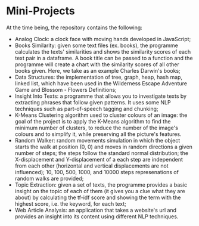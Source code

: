 # Mini-Projects
At the time being, the repository contains the following:
- Analog Clock: a clock face with moving hands developed in JavaScript;
- Books Similarity: given some text files (ex. books), the programme calculates the texts' similarities and shows the similarity scores of each text pair in a dataframe. A book title can be passed to a function and the programme will create a chart with the similarity scores of all other books given. Here, we take as an example Charles Darwin's books;
- Data Structures: the implementation of tree, graph, heap, hash map, linked list, which have been used in the Wilderness Escape Adventure Game and Blossom - Flowers Definitions;
- Insight Into Texts: a programme that allows you to investigate texts by extracting phrases that follow given patterns. It uses some NLP techniques such as part-of-speech tagging and chunking;
- K-Means Clustering algorithm used to cluster colours of an image: the goal of the project is to apply the K-Means algorithm to find the minimum number of clusters, to reduce the number of the image's colours and to simplify it, while preserving all the picture's features.
- Random Walker: random movements simulation in which the object starts the walk at position (0, 0) and moves in random directions a given number of steps; the steps follow the standard normal distribution; the X-displacement and Y-displacement of a each step are independent from each other (horizontal and vertical displacements are not influenced); 10, 100, 500, 1000, and 10000 steps represenations of random walks are provided;
- Topic Extraction: given a set of texts, the programme provides a basic insight on the topic of each of them (it gives you a clue what they are about) by calculating the tf-idf score and showing the term with the highest score, i.e. the keyword, for each text;
- Web Article Analysis: an application that takes a website's url and provides an insight into its content using different NLP techniques.
